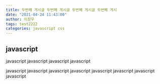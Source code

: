 ```yaml
---
title: 두번째 게시글 두번째 게시글 두번째 게시글 두번째 게시
date: "2021-04-24 11:43:00"
author: 이창우
tags: test2222
categories: javascript css
---
```


## javascript

javascript javascript
javascript javascript

javascript javascript
javascript javascript
javascript javascript
javascript javascript
